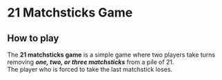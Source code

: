 # 21 Matchsticks Game

## How to play
The **21 matchsticks game** is a simple game where two players take turns removing **_one, two, or three matchsticks_** from a pile of 21.  
The player who is forced to take the last matchstick loses.

